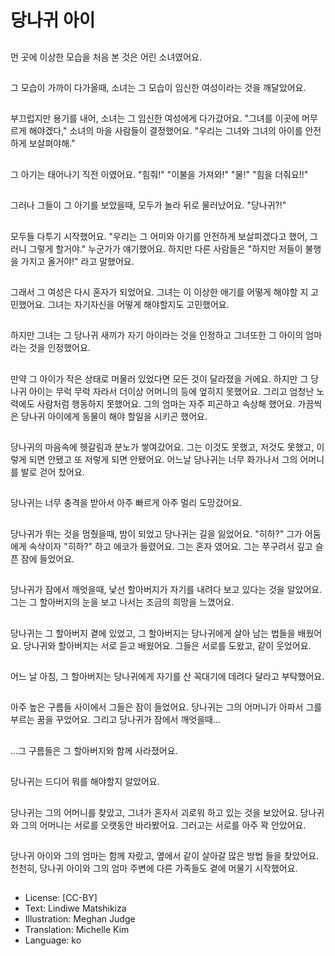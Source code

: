 # 당나귀 아이 

##
먼 곳에 이상한 모습을 처음 본 것은 어린 소녀였어요.

##
그 모습이 가까이 다가올때, 소녀는 그 모습이 임신한 여성이라는 것을 깨달았어요.

##
부끄럽지만 용기를 내어, 소녀는 그 임신한 여성에게 다가갔어요. "그녀를 이곳에 머무르게 해야겠다," 소녀의 마을 사람들이 결정했어요. "우리는 그녀와 그녀의 아이를 안전하게 보살펴야해."

##
그 아기는 태어나기 직전 이였어요. 
"힘줘!" "이불을 가져와!"
"물!" "힘을 더줘요!!"

##
그러나 그들이 그 아기를 보았을때, 모두가 놀라 뒤로 물러났어요.
"당나귀?!"

##
모두들 다투기 시작했어요. "우리는 그 어미와 아기를 안전하게 보살피겠다고 했어, 그러니 그렇게 할거야." 누군가가 얘기했어요. 하지만 다른 사람들은 "하지만 저들이 불행을 가지고 올거야!" 라고 말했어요.

##
그래서 그 여성은 다시 혼자가 되었어요. 그녀는 이 이상한 애기를 어떻게 해야할 지 고민했어요. 그녀는 자기자신을 어떻게 해야할지도 고민했어요.

##
하지만 그녀는 그 당나귀 새끼가 자기 아이라는 것을 인정하고 그녀또한 그 아이의 엄마라는 것을 인정했어요. 

##
만약 그 아이가 작은 상태로 머물러 있었다면 모든 것이 달라졌을 거에요. 하지만 그 당나귀 아이는 무럭 무럭 자라서 더이상 어머니의 등에 엎히지 못했어요. 그리고 엄청난 노력에도 사람처럼 행동하지 못했어요. 그의 엄마는 자주 피곤하고 속상해 했어요. 가끔씩은 당나귀 아이에게 동물이 해야 할일을 시키곤 했어요.

##
당나귀의 마음속에 헷갈림과 분노가 쌓여갔어요. 그는 이것도 못했고, 저것도 못했고, 이렇게 되면 안됐고 또 저렇게 되면 안됐어요. 어느날 당나귀는 너무 화가나서  그의 어머니를 발로 걷어 찼어요.

##
당나귀는 너무 충격을 받아서 아주 빠르게 아주 멀리 도망갔어요.

##
당나귀가 뛰는 것을 멈췄을때, 밤이 되었고 당나귀는 길을 잃었어요. 
"히하?" 그가 어둠에게 속삭이자 "히하?" 하고 에코가 들렸어요. 그는 혼자 였어요. 그는 쭈구려서 깊고 슬픈 잠에 들었어요.

##
당나귀가 잠에서 깨엇을때, 낯선 할아버지가 자기를 내려다 보고 있다는 것을 알았어요. 그는 그 할아버지의 눈을 보고 나서는 조금의 희망을 느꼈어요.

##
당나귀는 그 할아버지 곁에 있었고, 그 할아버지는 당나귀에게 살아 남는 법들을 배웠어요. 당나귀와 할아버지는 서로 듣고 배웠어요. 그들은 서로를 도왔고, 같이 웃었어요.

##
어느 날 아침, 그 할아버지는 당나귀에게 자기를 산 꼭대기에 데려다 달라고 부탁했어요.

##
아주 높은 구름들 사이에서 그들은 잠이 들었어요. 당나귀는 그의 어머니가 아파서 그를 부르는 꿈을 꾸었어요. 그리고 당나귀가 잠에서 깨엇을때...

##
...그 구름들은 그 할아버지와 함께 사라졌어요.

##
당나귀는 드디어 뭐를 해야할지 알았어요.

##
당나귀는 그의 어머니를 찾았고, 그녀가 혼자서 괴로워 하고 있는 것을 보았어요. 당나귀와 그의 어머니는 서로를 오랫동안 바라봤어요. 그러고는 서로를 아주 꽉 안았어요.

##
당나귀 아이와 그의 엄마는 함께 자랐고, 옆에서 같이 살아갈 많은 방법 들을 찾았어요. 천천히, 당나귀 아이와 그의 엄마 주변에 다른 가족들도 곁에 머물기 시작했어요.

##
* License: [CC-BY]
* Text: Lindiwe Matshikiza
* Illustration: Meghan Judge
* Translation: Michelle Kim
* Language: ko
